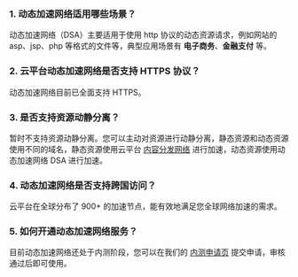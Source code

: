 ### 1. 动态加速网络适用哪些场景？
动态加速网络（DSA）主要适用于使用 http 协议的动态资源请求，例如网站的 asp、jsp、php 等格式的文件等，典型应用场景有 **电子商务**、**金融支付** 等。

### 2. 云平台动态加速网络是否支持 HTTPS 协议？
动态加速网络目前已全面支持 HTTPS。

### 3. 是否支持资源动静分离？
暂时不支持资源动静分离。您可以主动对资源进行动静分离，静态资源和动态资源使用不同的域名，静态资源使用云平台 [内容分发网络](/product/cdn) 进行加速，动态资源使用动态加速网络 DSA 进行加速。

### 4. 动态加速网络是否支持跨国访问？
云平台在全球分布了 900+ 的加速节点，能有效地满足您全球网络加速的需求。

### 5. 如何开通动态加速网络服务？
目前动态加速网络还处于内测阶段，您可以在我们的 [内测申请页](/act/apply/dsa) 提交申请，审核通过后即可使用。
